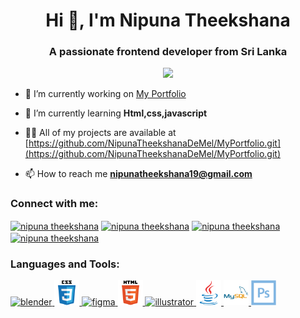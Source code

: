 <h1 align="center">Hi 👋, I'm Nipuna Theekshana</h1>
<h3 align="center">A passionate frontend developer from Sri Lanka</h3>
<center><img src="https://img.freepik.com/free-vector/low-code-development-concept-illustration_114360-7294.jpg"></center>

- 🔭 I’m currently working on [My Portfolio](https://github.com/NipunaTheekshanaDeMel/MyPortfolio.git)

- 🌱 I’m currently learning **Html,css,javascript**

- 👨‍💻 All of my projects are available at [https://github.com/NipunaTheekshanaDeMel/MyPortfolio.git](https://github.com/NipunaTheekshanaDeMel/MyPortfolio.git)

- 📫 How to reach me **nipunatheekshana19@gmail.com**

<h3 align="left">Connect with me:</h3>
<p align="left">
<a href="https://linkedin.com/in/nipuna theekshana" target="blank"><img align="center" src="https://raw.githubusercontent.com/rahuldkjain/github-profile-readme-generator/master/src/images/icons/Social/linked-in-alt.svg" alt="nipuna theekshana" height="30" width="40" /></a>
<a href="https://fb.com/nipuna theekshana" target="blank"><img align="center" src="https://raw.githubusercontent.com/rahuldkjain/github-profile-readme-generator/master/src/images/icons/Social/facebook.svg" alt="nipuna theekshana" height="30" width="40" /></a>
<a href="https://instagram.com/nipuna theekshana" target="blank"><img align="center" src="https://raw.githubusercontent.com/rahuldkjain/github-profile-readme-generator/master/src/images/icons/Social/instagram.svg" alt="nipuna theekshana" height="30" width="40" /></a>
<a href="https://www.behance.net/nipuna theekshana" target="blank"><img align="center" src="https://raw.githubusercontent.com/rahuldkjain/github-profile-readme-generator/master/src/images/icons/Social/behance.svg" alt="nipuna theekshana" height="30" width="40" /></a>
</p>

<h3 align="left">Languages and Tools:</h3>
<p align="left"> <a href="https://www.blender.org/" target="_blank" rel="noreferrer"> <img src="https://download.blender.org/branding/community/blender_community_badge_white.svg" alt="blender" width="40" height="40"/> </a> <a href="https://www.w3schools.com/css/" target="_blank" rel="noreferrer"> <img src="https://raw.githubusercontent.com/devicons/devicon/master/icons/css3/css3-original-wordmark.svg" alt="css3" width="40" height="40"/> </a> <a href="https://www.figma.com/" target="_blank" rel="noreferrer"> <img src="https://www.vectorlogo.zone/logos/figma/figma-icon.svg" alt="figma" width="40" height="40"/> </a> <a href="https://www.w3.org/html/" target="_blank" rel="noreferrer"> <img src="https://raw.githubusercontent.com/devicons/devicon/master/icons/html5/html5-original-wordmark.svg" alt="html5" width="40" height="40"/> </a> <a href="https://www.adobe.com/in/products/illustrator.html" target="_blank" rel="noreferrer"> <img src="https://www.vectorlogo.zone/logos/adobe_illustrator/adobe_illustrator-icon.svg" alt="illustrator" width="40" height="40"/> </a> <a href="https://www.java.com" target="_blank" rel="noreferrer"> <img src="https://raw.githubusercontent.com/devicons/devicon/master/icons/java/java-original.svg" alt="java" width="40" height="40"/> </a> <a href="https://www.mysql.com/" target="_blank" rel="noreferrer"> <img src="https://raw.githubusercontent.com/devicons/devicon/master/icons/mysql/mysql-original-wordmark.svg" alt="mysql" width="40" height="40"/> </a> <a href="https://www.photoshop.com/en" target="_blank" rel="noreferrer"> <img src="https://raw.githubusercontent.com/devicons/devicon/master/icons/photoshop/photoshop-line.svg" alt="photoshop" width="40" height="40"/> </a> </p>
